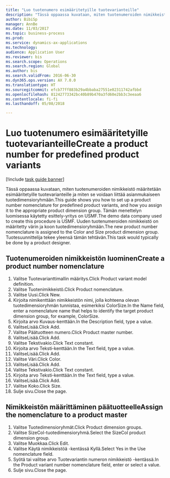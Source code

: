 ```yaml
--- 
title: "Luo tuotenumero esimääritetyille tuotevarianteille"
description: "Tässä oppaassa kuvataan, miten tuotenumeroiden nimikkeistö määritetään esimääritetyille tuotevarianteille ja miten se voidaan liittää asianmukaiseen tuotedimensioryhmään."
author: BibiSp
manager: AnnBe
ms.date: 11/03/2017
ms.topic: business-process
ms.prod: 
ms.service: dynamics-ax-applications
ms.technology: 
audience: Application User
ms.reviewer: bis
ms.search.scope: Operations
ms.search.region: Global
ms.author: bis
ms.search.validFrom: 2016-06-30
ms.dyn365.ops.version: AX 7.0.0
ms.translationtype: HT
ms.sourcegitcommit: efcb77ff883b29a4bbaba27551e02311742afbbd
ms.openlocfilehash: 81242773342bc40b89b470a3fd60e2bb3c3eeaa6
ms.contentlocale: fi-fi
ms.lasthandoff: 05/08/2018

---
```

# <a name="create-a-product-number-for-predefined-product-variants"></a><span data-ttu-id="ef9d8-103">Luo tuotenumero esimääritetyille tuotevarianteille</span><span class="sxs-lookup"><span data-stu-id="ef9d8-103">Create a product number for predefined product variants</span></span>

[!include [task guide banner](../../includes/task-guide-banner.md)]

<span data-ttu-id="ef9d8-104">Tässä oppaassa kuvataan, miten tuotenumeroiden nimikkeistö määritetään esimääritetyille tuotevarianteille ja miten se voidaan liittää asianmukaiseen tuotedimensioryhmään.</span><span class="sxs-lookup"><span data-stu-id="ef9d8-104">This guide shows you how to set up a product number nomenclature for predefined product variants, and how you assign it to the appropriate product dimension group.</span></span> <span data-ttu-id="ef9d8-105">Tämän menettelyn luomisessa käytetty esittely-yritys on USMF.</span><span class="sxs-lookup"><span data-stu-id="ef9d8-105">The demo data company used to create this procedure is USMF.</span></span> <span data-ttu-id="ef9d8-106">Uuden tuotenumeroiden nimikkeistö on määritetty värin ja koon tuotedimensioryhmään.</span><span class="sxs-lookup"><span data-stu-id="ef9d8-106">The new product number nomenclature is assigned to the Color and Size product dimension group.</span></span> <span data-ttu-id="ef9d8-107">Tuotesuunnittelija tekee yleensä tämän tehtävän.</span><span class="sxs-lookup"><span data-stu-id="ef9d8-107">This task would typically be done by a product designer.</span></span>


## <a name="create-a-product-number-nomenclature"></a><span data-ttu-id="ef9d8-108">Tuotenumeroiden nimikkeistön luominen</span><span class="sxs-lookup"><span data-stu-id="ef9d8-108">Create a product number nomenclature</span></span>
1. <span data-ttu-id="ef9d8-109">Valitse Tuotevarianttimallin määritys.</span><span class="sxs-lookup"><span data-stu-id="ef9d8-109">Click Product variant model definition.</span></span>
2. <span data-ttu-id="ef9d8-110">Valitse Tuotenimikkeistö.</span><span class="sxs-lookup"><span data-stu-id="ef9d8-110">Click Product nomenclature.</span></span>
3. <span data-ttu-id="ef9d8-111">Valitse Uusi.</span><span class="sxs-lookup"><span data-stu-id="ef9d8-111">Click New.</span></span>
4. <span data-ttu-id="ef9d8-112">Kirjoita nimikenttään nimikkeistön nimi, jolla kohteena olevan tuotedimensioryhmän tunnistaa, esimerkiksi ColorSize.</span><span class="sxs-lookup"><span data-stu-id="ef9d8-112">In the Name field, enter a nomenclature name that helps to identify the target product dimension group, for example, ColorSize.</span></span>
5. <span data-ttu-id="ef9d8-113">Kirjoita arvo Kuvaus-kenttään.</span><span class="sxs-lookup"><span data-stu-id="ef9d8-113">In the Description field, type a value.</span></span>
6. <span data-ttu-id="ef9d8-114">ValitseLisää.</span><span class="sxs-lookup"><span data-stu-id="ef9d8-114">Click Add.</span></span>
7. <span data-ttu-id="ef9d8-115">Valitse Päätuotteen numero.</span><span class="sxs-lookup"><span data-stu-id="ef9d8-115">Click Product master number.</span></span>
8. <span data-ttu-id="ef9d8-116">ValitseLisää.</span><span class="sxs-lookup"><span data-stu-id="ef9d8-116">Click Add.</span></span>
9. <span data-ttu-id="ef9d8-117">Valitse Tekstivakio.</span><span class="sxs-lookup"><span data-stu-id="ef9d8-117">Click Text constant.</span></span>
10. <span data-ttu-id="ef9d8-118">Kirjoita arvo Teksti-kenttään.</span><span class="sxs-lookup"><span data-stu-id="ef9d8-118">In the Text field, type a value.</span></span>
11. <span data-ttu-id="ef9d8-119">ValitseLisää.</span><span class="sxs-lookup"><span data-stu-id="ef9d8-119">Click Add.</span></span>
12. <span data-ttu-id="ef9d8-120">Valitse Väri.</span><span class="sxs-lookup"><span data-stu-id="ef9d8-120">Click Color.</span></span>
13. <span data-ttu-id="ef9d8-121">ValitseLisää.</span><span class="sxs-lookup"><span data-stu-id="ef9d8-121">Click Add.</span></span>
14. <span data-ttu-id="ef9d8-122">Valitse Tekstivakio.</span><span class="sxs-lookup"><span data-stu-id="ef9d8-122">Click Text constant.</span></span>
15. <span data-ttu-id="ef9d8-123">Kirjoita arvo Teksti-kenttään.</span><span class="sxs-lookup"><span data-stu-id="ef9d8-123">In the Text field, type a value.</span></span>
16. <span data-ttu-id="ef9d8-124">ValitseLisää.</span><span class="sxs-lookup"><span data-stu-id="ef9d8-124">Click Add.</span></span>
17. <span data-ttu-id="ef9d8-125">Valitse Koko.</span><span class="sxs-lookup"><span data-stu-id="ef9d8-125">Click Size.</span></span>
18. <span data-ttu-id="ef9d8-126">Sulje sivu.</span><span class="sxs-lookup"><span data-stu-id="ef9d8-126">Close the page.</span></span>

## <a name="assign-the-nomenclature-to-a-product-master"></a><span data-ttu-id="ef9d8-127">Nimikkeistön määrittäminen päätuotteelle</span><span class="sxs-lookup"><span data-stu-id="ef9d8-127">Assign the nomenclature to a product master</span></span>
1. <span data-ttu-id="ef9d8-128">Valitse Tuotedimensioryhmät.</span><span class="sxs-lookup"><span data-stu-id="ef9d8-128">Click Product dimension groups.</span></span>
2. <span data-ttu-id="ef9d8-129">Valitse SizeCol-tuotedimensioryhmä.</span><span class="sxs-lookup"><span data-stu-id="ef9d8-129">Select the SizeCol product dimension group.</span></span>
3. <span data-ttu-id="ef9d8-130">Valitse Muokkaa.</span><span class="sxs-lookup"><span data-stu-id="ef9d8-130">Click Edit.</span></span>
4. <span data-ttu-id="ef9d8-131">Valitse Käytä nimikkeistöä -kentässä Kyllä.</span><span class="sxs-lookup"><span data-stu-id="ef9d8-131">Select Yes in the Use nomenclature field.</span></span>
5. <span data-ttu-id="ef9d8-132">Syötä tai valitse arvo Tuotevariantin numeron nimikkeistö -kentässä.</span><span class="sxs-lookup"><span data-stu-id="ef9d8-132">In the Product variant number nomenclature field, enter or select a value.</span></span>
6. <span data-ttu-id="ef9d8-133">Sulje sivu.</span><span class="sxs-lookup"><span data-stu-id="ef9d8-133">Close the page.</span></span>


